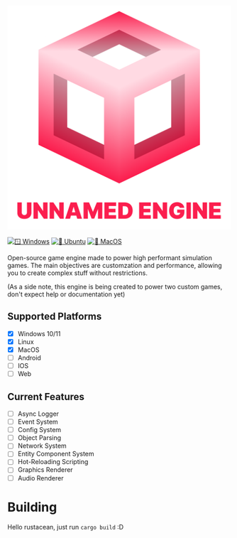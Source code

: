 <p align="center">
    <img src="resource/branding/unnamed_engine.png?raw=true" alt="Unnamed Engine">
</p>

[![🪟 Windows](https://github.com/UnnamedEngine/UnnamedEngine/actions/workflows/Windows.yml/badge.svg)](https://github.com/UnnamedEngine/UnnamedEngine/actions/workflows/Windows.yml)
[![🐧 Ubuntu](https://github.com/UnnamedEngine/UnnamedEngine/actions/workflows/Ubuntu.yml/badge.svg)](https://github.com/UnnamedEngine/UnnamedEngine/actions/workflows/Ubuntu.yml)
[![🍎 MacOS](https://github.com/UnnamedEngine/UnnamedEngine/actions/workflows/MacOS.yml/badge.svg)](https://github.com/UnnamedEngine/UnnamedEngine/actions/workflows/MacOS.yml)

Open-source game engine made to power high performant simulation games. The main objectives are customzation and performance, allowing you to create complex stuff without restrictions.

(As a side note, this engine is being created to power two custom games, don't expect help or documentation yet)

## Supported Platforms
- [x] Windows 10/11
- [x] Linux
- [x] MacOS
- [ ] Android
- [ ] IOS
- [ ] Web

## Current Features
- [ ] Async Logger
- [ ] Event System
- [ ] Config System
- [ ] Object Parsing
- [ ] Network System
- [ ] Entity Component System
- [ ] Hot-Reloading Scripting
- [ ] Graphics Renderer
- [ ] Audio Renderer

# Building

Hello rustacean, just run `cargo build` :D
